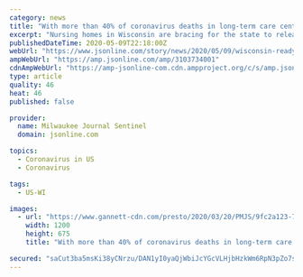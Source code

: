 ```yaml
---
category: news
title: "With more than 40% of coronavirus deaths in long-term care centers, Wisconsin ready to release names of those with positive cases"
excerpt: "Nursing homes in Wisconsin are bracing for the state to release the names of long-term care facilities with positive cases of the novel coronavirus. The public disclosure will come this week, perhaps as early as Monday."
publishedDateTime: 2020-05-09T22:18:00Z
webUrl: "https://www.jsonline.com/story/news/2020/05/09/wisconsin-ready-name-long-term-care-centers-coronavirus-cases/3103734001/"
ampWebUrl: "https://amp.jsonline.com/amp/3103734001"
cdnAmpWebUrl: "https://amp-jsonline-com.cdn.ampproject.org/c/s/amp.jsonline.com/amp/3103734001"
type: article
quality: 46
heat: 46
published: false

provider:
  name: Milwaukee Journal Sentinel
  domain: jsonline.com

topics:
  - Coronavirus in US
  - Coronavirus

tags:
  - US-WI

images:
  - url: "https://www.gannett-cdn.com/presto/2020/03/20/PMJS/9fc2a123-7a17-4193-95d4-df91d8d5c76a-nurse.jpg?auto=webp&crop=4031,2268,x0,y373&format=pjpg&width=1200"
    width: 1200
    height: 675
    title: "With more than 40% of coronavirus deaths in long-term care centers, Wisconsin ready to release names of those with positive cases"

secured: "saCut3ba5msKi38yCNrzu/DAN1yI0yaQjWbiJcYGcVLHjbHzkWm6RpN3pZo7s5+PmzVPODujJHad36DHcTEHzKTxfcZ/ont3hSqDIeit3K6zoHAmC2IomPllcyfCViayqBxr2D9VAPTXWU9TL7ZLEeh7qNFj8H9FPdxRmkfLePD2nePN6ow9tCGzeAhrI0VN9FC6tsgPMIs3f02dhdlZ97ALMY3fU7j5AASeUPnAqro9w/6BHuZAXQfgdjQmOKG14fz85CdEIBnWIVy1P6RnquR4MkGIgh5Hpab9nwEJ1NChNlWH+tLYtg7cc8T8wCNbPbNJNwtr1tUJl1P5Xvka4tgunBpDN0EOl8UnHESHmGaw8RILwRmaXyAvFbLZSoHUxZwC1Ai1nyRFfhsk9jIKXorOnVnS1h6z0PoGX9YXSnM1WhC81D4n6XczrYKXxcEupEolNbeVGqL6DAFadYTFFeWPcOUtx1G3su/U0SvtKTc=;+8PgBnyhwQrBaHZ+hPStsA=="
---
```


